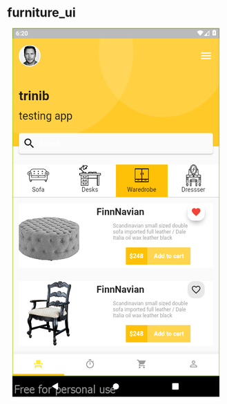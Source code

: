 # furniture_ui

<p align="center">
 <img src="https://github.com/trinib/furniture_ui/blob/main/screenshot-2021-12-04_19.20.24.7.png">
